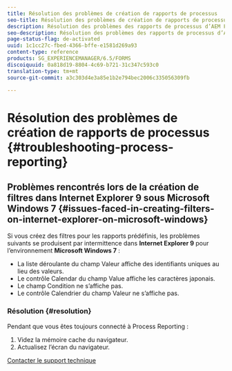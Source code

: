 ```yaml
---
title: Résolution des problèmes de création de rapports de processus
seo-title: Résolution des problèmes de création de rapports de processus
description: Résolution des problèmes des rapports de processus d’AEM Forms sur JEE
seo-description: Résolution des problèmes des rapports de processus d’AEM Forms sur JEE
page-status-flag: de-activated
uuid: 1c1cc27c-fbed-4366-bffe-e1581d269a93
content-type: reference
products: SG_EXPERIENCEMANAGER/6.5/FORMS
discoiquuid: 0a818d19-8804-4c69-b721-31c347c593c0
translation-type: tm+mt
source-git-commit: a3c303d4e3a85e1b2e794bec2006c335056309fb

---
```



# Résolution des problèmes de création de rapports de processus {#troubleshooting-process-reporting}

## Problèmes rencontrés lors de la création de filtres dans Internet Explorer 9 sous Microsoft Windows 7 {#issues-faced-in-creating-filters-on-internet-explorer-on-microsoft-windows}

Si vous créez des filtres pour les rapports prédéfinis, les problèmes suivants se produisent par intermittence dans **Internet Explorer 9** pour l’environnement **Microsoft Windows 7** :

* La liste déroulante du champ Valeur affiche des identifiants uniques au lieu des valeurs.
* Le contrôle Calendar du champ Value affiche les caractères japonais.
* Le champ Condition ne s’affiche pas.
* Le contrôle Calendrier du champ Valeur ne s’affiche pas.

### Résolution {#resolution}

Pendant que vous êtes toujours connecté à Process Reporting :

1. Videz la mémoire cache du navigateur.
1. Actualisez l’écran du navigateur.

[Contacter le support technique](https://www.adobe.com/account/sign-in.supportportal.html)
